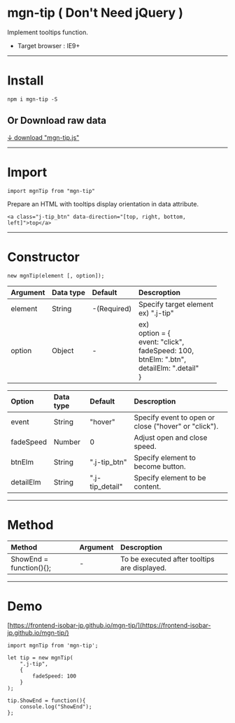 # mgn-tip ( Don't Need jQuery )


Implement tooltips function.

- Target browser : IE9+

___

# Install

```
npm i mgn-tip -S
```

## Or Download raw data
[↓ download "mgn-tip.js"](https://raw.githubusercontent.com/frontend-isobar-jp/mgn-tip/master/src/mgn-tip.js)


___

# Import

```
import mgnTip from "mgn-tip"
```

Prepare an HTML with tooltips display orientation in data attribute.
```
<a class="j-tip_btn" data-direction="[top, right, bottom, left]">top</a>
```

___

# Constructor

```
new mgnTip(element [, option]);
```
|Argument|Data type|Default|Descroption|
|:-------|:--------|:------|:----------|
|element|String|-(Required)|Specify target element<br>ex) ".j-tip"|
|option|Object|-|ex)<br>option = {<br>event: "click",<br>fadeSpeed: 100,<br>btnElm: ".btn",<br>detailElm: ".detail"<br>}|


|Option|Data type|Default|Descroption|
|:-------|:--------|:------|:----------|
|event|String|"hover"|Specify event to open or close ("hover" or "click").|
|fadeSpeed|Number|0|Adjust open and close speed.|
|btnElm|String|".j-tip_btn"|Specify element to become button.|
|detailElm|String|".j-tip_detail"|Specify element to be content.|


___

# Method

|Method|Argument|Descroption|
|:-------|:--------|:------|
|ShowEnd = function(){};|-|To be executed after tooltips are displayed.|


___

# Demo

[https://frontend-isobar-jp.github.io/mgn-tip/](https://frontend-isobar-jp.github.io/mgn-tip/)

```
import mgnTip from 'mgn-tip';

let tip = new mgnTip(
    ".j-tip",
    {
        fadeSpeed: 100
    }
);

tip.ShowEnd = function(){
    console.log("ShowEnd");
};
```
